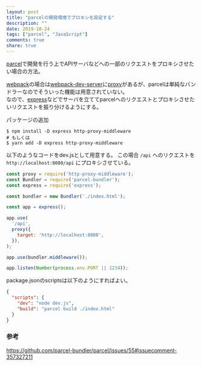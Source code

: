 ```yaml
---
layout: post
title: "parcelの開発環境でプロキシを設定する"
description: ""
date: 2019-10-24
tags: ["parcel", "JavaScript"]
comments: true
share: true
---
```


[parcel](https://parceljs.org/)で開発を行う上でAPIサーバなどへの一部のリクエストをプロキシさせたい場合の方法。


[webpack](https://webpack.js.org/)の場合は[webpack-dev-server](https://github.com/webpack/webpack-dev-server)に[proxy](https://webpack.js.org/configuration/dev-server/#devserverproxy)があるが、parcelは単純なバンドラーなのでそういった機能は用意されていない。  
なので、[express](https://expressjs.com/)などでサーバを立ててparcelへのリクエストとプロキシさせたいリクエストを振り分けるようにする。

パッケージの追加
```console
$ npm install -D express http-proxy-middleware
# もしくは
$ yarn add -D express http-proxy-middleware
```


以下のようなコードをdev.jsとして用意する。
この場合 `/api` へのリクエストを `http://localhost:8080/api` にプロキシさせている。
```js
const proxy = require('http-proxy-middleware');
const Bundler = require('parcel-bundler');
const express = require('express');

const bundler = new Bundler('./index.html');

const app = express();

app.use(
  '/api',
  proxy({
    target: 'http://localhost:8080',
  }),
);

app.use(bundler.middleware());

app.listen(Number(process.env.PORT || 1234));
```


package.jsonのscriptsは以下のようにすればよい。
```json
{
  "scripts": {
    "dev": "node dev.js",
    "build": "parcel build ./index.html"
  }
}
```


### 参考
https://github.com/parcel-bundler/parcel/issues/55#issuecomment-357327211
